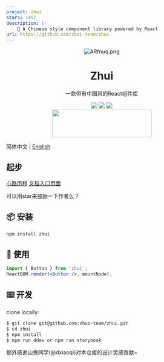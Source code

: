 ```yaml
---
project: zhui
stars: 1457
description: |-
    🚀 A Chinese style component library powered by React 
url: https://github.com/zhui-team/zhui
---
```


<div align='center'>
  <img src="https://s2.ax1x.com/2019/04/05/ARfnuq.png" alt="ARfnuq.png" border="0" />
  <h1 align="center">Zhui</h1>
  <p>一款带有中国风的React组件库</p>
  <img src='https://img.shields.io/badge/language-javascript-1770a8.svg?style=flat-square' />
  <img src='https://img.shields.io/badge/license-MIT-0f1423.svg?style=flat-square' />
  <img src='https://img.shields.io/badge/style-Chinese-c45a65.svg?style=flat-square' />
</div>
<div align='center'>
  <img src='https://s2.ax1x.com/2019/02/12/kdzbqA.md.png' height="73" width="263">
</div>


简体中文 | [English](./README-en_US.md)

## 起步


[心路历程](https://juejin.im/post/5c617a355188256299385138)
[文档入口页面](https://zhui-team.github.io/zhui/)

可以用star来鼓励一下作者么？

## 📦 安装

```bash
npm install zhui
```

## 🔨 使用

```jsx
import { Button } from 'zhui';
ReactDOM.render(<Button />, mountNode);
```

## ⌨️ 开发

clone locally:

```bash
$ git clone git@github.com:zhui-team/zhui.git
$ cd zhui
$ npm install
$ npm run ddev or npm run storybook
```

额外感谢山鬼同学(@dxiaoqi)对本仓库的设计灵感贡献~

